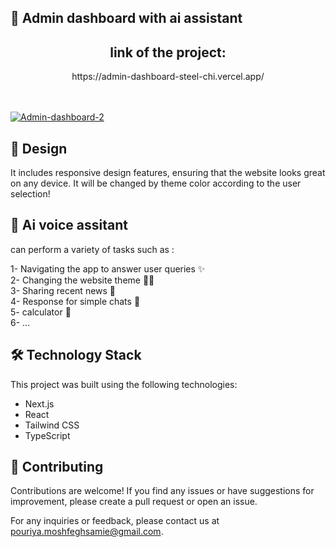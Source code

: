 ## 🚀 Admin dashboard with ai assistant


 <div align="center" > <h2  > link of the project: </h2> </div>
  <div align="center" >  https://admin-dashboard-steel-chi.vercel.app/ </div>
  <br/> <br/>
  
  <a href="https://admin-dashboard-steel-chi.vercel.app/ ">![Admin-dashboard-2](https://github.com/pouriya-moshfegh/Admin-Dashboard/assets/122268149/d8e77765-09a0-405e-ab3e-640fe8929f00)

 </a>


## 🎨 Design

 It  includes responsive design features, ensuring that the website looks great on any device. It will be changed by theme color according to the user selection!
 
 ## 🤖 Ai voice assitant
 can perform a variety of tasks such as :
 
1- Navigating the app to answer user queries ✨ <br>
2- Changing the website theme 🌛🌞  <br>
3- Sharing recent news 🏬  <br>
4- Response for simple chats 👥  <br>
5- calculator 🧮  <br>
6- ...

## 🛠️ Technology Stack

This project was built using the following technologies:

- Next.js
- React
- Tailwind CSS
- TypeScript



## 🤝 Contributing

Contributions are welcome! If you find any issues or have suggestions for improvement, please create a pull request or open an issue.



For any inquiries or feedback, please contact us at [pouriya.moshfeghsamie@gmail.com](mailto:pouriya.moshfeghsamie@gmail.com).


